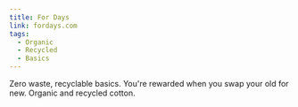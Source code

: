 ```yaml
---
title: For Days
link: fordays.com
tags:
  - Organic
  - Recycled
  - Basics
---
```

Zero waste, recyclable basics. You're rewarded when you swap your old for new. Organic and recycled cotton.